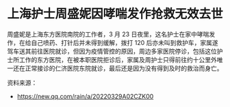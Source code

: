 # 上海护士周盛妮因哮喘发作抢救无效去世

周盛妮是上海东方医院南院的工作者，3 月 23 日夜里，这名护士在家中哮喘发作，在给自己喷药、打针后并未得到缓解，拨打 120 后亦未叫到救护车，家属遂驾车送其前往医院就诊，但因为疫情管控的原因，周边多家医院停诊，包括这位护士所工作的东方医院，在被本职医院拒诊后，家属及周护士只得前往约十公里外唯一还在正常接诊的仁济医院东院就诊，最后还是因为没有得到及时的救治而身亡。

资料来源：

- https://new.qq.com/rain/a/20220329A02CZK00
